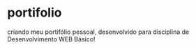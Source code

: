 # portifolio
criando meu portifólio pessoal, desenvolvido para disciplina de Desenvolvimento WEB Básico!
